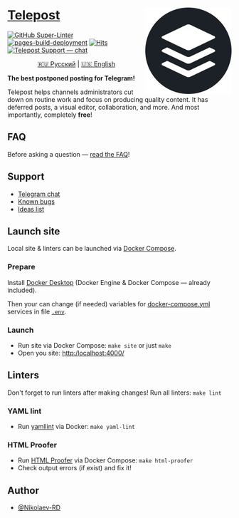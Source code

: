 # <a href="https://telepost.me/">Telepost</a> <img src="images/telepost_icon-194x194.png" alt="Telepost logo" align="right" />

[![GitHub Super-Linter](https://github.com/Telepost-me/telepost-me.github.io/workflows/Linters/badge.svg)](https://github.com/marketplace/actions/super-linter)
[![pages-build-deployment](https://github.com/Telepost-me/telepost-me.github.io/actions/workflows/pages/pages-build-deployment/badge.svg?event=deployment_status)](https://github.com/Telepost-me/telepost-me.github.io/actions/workflows/pages/pages-build-deployment)
[![Hits](https://hits.seeyoufarm.com/api/count/incr/badge.svg?url=https%3A%2F%2Fgithub.com%2FTelepost-me%2Ftelepost-me.github.io&count_bg=%2379C83D&title_bg=%23555555&icon=telegram.svg&icon_color=%23F5F5F5&title=hits&edge_flat=false)](https://hits.seeyoufarm.com)
[![Telepost Support — chat](https://shields.io/badge/Telepost-Чат-green?logo=telegram&style=social)](https://t.me/joinchat/Ypg01CdfpW5jNWFi)

<p align="center">
   <a href="README.md">🇷🇺 Русский</a> | <a href="README.en.md">🇺🇸 English</a>
</p>

**The best postponed posting for Telegram!**

Telepost helps channels administrators cut down on routine work and focus on producing quality content. It has deferred posts, a visual editor, collaboration, and more. And most importantly, completely **free**!

## FAQ

Before asking a question — [read the FAQ](https://telepost-me.github.io/faq)!

## Support

- [Telegram chat](https://t.me/joinchat/Ypg01CdfpW5jNWFi)
- [Known bugs](https://github.com/Telepost-me/support/issues?q=is%3Aissue+is%3Aopen+label%3Abug)
- [Ideas list](https://github.com/Telepost-me/support/issues?q=is%3Aissue+is%3Aopen+label%3Aidea)

## Launch site

Local site & linters can be launched via [Docker Compose](https://docs.docker.com/compose/).

### Prepare

Install [Docker Desktop](https://docs.docker.com/desktop/) (Docker Engine & Docker Compose — already included).

Then your can change (if needed) variables for [docker-compose.yml](./docker-compose.yml) services in file [`.env`](./.env).

### Launch

- Run site via Docker Compose: `make site` or just `make`
- Open you site: <http:/localhost:4000/>

## Linters

Don't forget to run linters after making changes! Run all linters: `make lint`

### YAML lint

- Run [yamllint](https://yamllint.readthedocs.io/en/stable/) via Docker: `make yaml-lint`

### HTML Proofer

- Run [HTML Proofer](https://github.com/gjtorikian/html-proofer) via Docker Compose: `make html-proofer`
- Check output errors (if exist) and fix it!

## Author

- [@Nikolaev-RD](https://github.com/nikolaev-rd)
